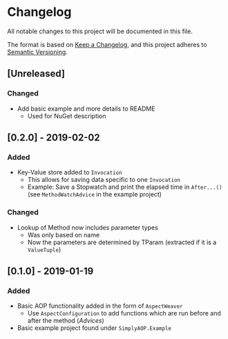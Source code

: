 # Changelog
All notable changes to this project will be documented in this file.

The format is based on [Keep a Changelog](https://keepachangelog.com/en/1.0.0/),
and this project adheres to [Semantic Versioning](https://semver.org/spec/v2.0.0.html).

## [Unreleased]

### Changed

- Add basic example and more details to README
  - Used for NuGet description

## [0.2.0] - 2019-02-02

### Added

- Key-Value store added to `Invocation`
  - This allows for saving data specific to one `Invocation`
  - Example: Save a Stopwatch and print the elapsed time in `After...()` (see `MethodWatchAdvice` in the example project)

### Changed

- Lookup of Method now includes parameter types
  - Was only based on name
  - Now the parameters are determined by TParam (extracted if it is a `ValueTuple`)

## [0.1.0] - 2019-01-19

### Added

- Basic AOP functionality added in the form of `AspectWeaver`
  - Use `AspectConfiguration` to add functions which are run before and after the method (*Advices*)
- Basic example project found under `SimplyAOP.Example`